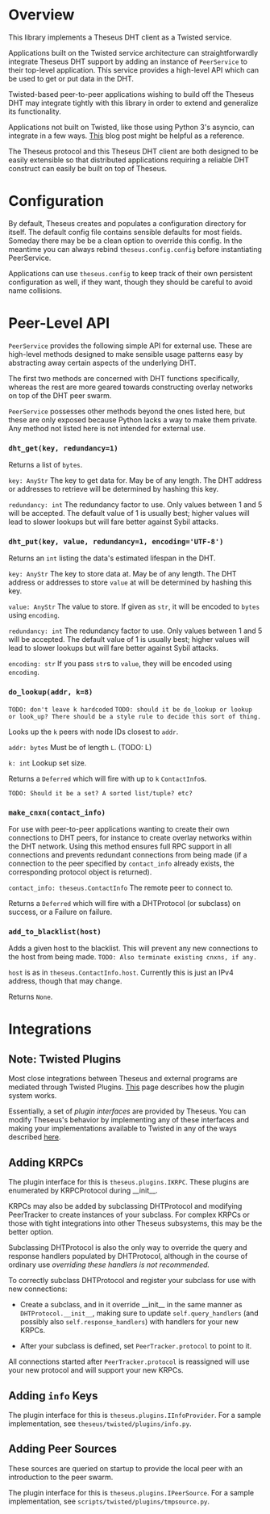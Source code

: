 # Overview

This library implements a Theseus DHT client as a Twisted service.

Applications built on the Twisted service architecture can straightforwardly
integrate Theseus DHT support by adding an instance of `PeerService` to their
top-level application. This service provides a high-level API which can be used
to get or put data in the DHT.

Twisted-based peer-to-peer applications wishing to build off the Theseus DHT
may integrate tightly with this library in order to extend and generalize its
functionality.

Applications not built on Twisted, like those using Python 3's asyncio, can
integrate in a few ways.
[This](https://meejah.ca/blog/python3-twisted-and-asyncio) blog post might be
helpful as a reference.

The Theseus protocol and this Theseus DHT client are both designed to be easily
extensible so that distributed applications requiring a reliable DHT construct
can easily be built on top of Theseus.


# Configuration

By default, Theseus creates and populates a configuration directory for itself.
The default config file contains sensible defaults for most fields. Someday
there may be be a clean option to override this config. In the meantime you can
always rebind `theseus.config.config` before instantiating PeerService.

Applications can use `theseus.config` to keep track of their own persistent
configuration as well, if they want, though they should be careful to avoid
name collisions.


# Peer-Level API

`PeerService` provides the following simple API for external use. These are
high-level methods designed to make sensible usage patterns easy by abstracting
away certain aspects of the underlying DHT.

The first two methods are concerned with DHT functions specifically, whereas
the rest are more geared towards constructing overlay networks on top of the
DHT peer swarm.

`PeerService` possesses other methods beyond the ones listed here, but these
are only exposed because Python lacks a way to make them private. Any method
not listed here is not intended for external use.


### `dht_get(key, redundancy=1)`

Returns a list of `bytes`.

`key: AnyStr` The key to get data for. May be of any length. The DHT address or
addresses to retrieve will be determined by hashing this key.

`redundancy: int` The redundancy factor to use. Only values between 1 and 5
will be accepted. The default value of 1 is usually best; higher values will
lead to slower lookups but will fare better against Sybil attacks.

### `dht_put(key, value, redundancy=1, encoding='UTF-8')`

Returns an `int` listing the data's estimated lifespan in the DHT.

`key: AnyStr` The key to store data at. May be of any length. The DHT address
or addresses to store `value` at will be determined by hashing this key.

`value: AnyStr` The value to store. If given as `str`, it will be encoded to
`bytes` using `encoding`.

`redundancy: int` The redundancy factor to use. Only values between 1 and 5
will be accepted. The default value of 1 is usually best; higher values will
lead to slower lookups but will fare better against Sybil attacks.

`encoding: str` If you pass `str`s to `value`, they will be encoded using
`encoding`.


### `do_lookup(addr, k=8)`

`TODO: don't leave k hardcoded`
`TODO: should it be do_lookup or lookup or look_up? There should be a style
rule to decide this sort of thing.`

Looks up the `k` peers with node IDs closest to `addr`.

`addr: bytes` Must be of length `L`.  (TODO: L)

`k: int` Lookup set size.

Returns a `Deferred` which will fire with up to `k` `ContactInfo`s.

`TODO: Should it be a set? A sorted list/tuple? etc?`


### `make_cnxn(contact_info)`

For use with peer-to-peer applications wanting to create their own connections
to DHT peers, for instance to create overlay networks within the DHT network.
Using this method ensures full RPC support in all connections and prevents
redundant connections from being made (if a connection to the peer specified by
`contact_info` already exists, the corresponding protocol object is returned).

`contact_info: theseus.ContactInfo` The remote peer to connect to.

Returns a `Deferred` which will fire with a DHTProtocol (or subclass) on
success, or a Failure on failure.


### `add_to_blacklist(host)`

Adds a given host to the blacklist. This will prevent any new connections to
the host from being made. `TODO: Also terminate existing cnxns, if any.`

`host` is as in `theseus.ContactInfo.host`. Currently this is just an IPv4
address, though that may change.

Returns `None`.


# Integrations

## Note: Twisted Plugins

Most close integrations between Theseus and external programs are mediated
through Twisted Plugins.
[This](https://twistedmatrix.com/documents/current/core/howto/plugin.html) page
describes how the plugin system works.

Essentially, a set of _plugin interfaces_ are provided by Theseus. You can
modify Theseus's behavior by implementing any of these interfaces and making
your implementations available to Twisted in any of the ways described
[here](https://twistedmatrix.com/documents/current/core/howto/plugin.html#extending-an-existing-program).


## Adding KRPCs

The plugin interface for this is `theseus.plugins.IKRPC`. These plugins are
enumerated by KRPCProtocol during \_\_init\_\_.

KRPCs may also be added by subclassing DHTProtocol and modifying PeerTracker to
create instances of your subclass. For complex KRPCs or those with tight
integrations into other Theseus subsystems, this may be the better option.

Subclassing DHTProtocol is also the only way to override the query and response
handlers populated by DHTProtocol, although in the course of ordinary use
_overriding these handlers is not recommended._

To correctly subclass DHTProtocol and register your subclass for use with new
connections:

* Create a subclass, and in it override \_\_init\_\_ in the same manner as
  `DHTProtocol.__init__`, making sure to update `self.query_handlers` (and
  possibly also `self.response_handlers`) with handlers for your new KRPCs.

* After your subclass is defined, set `PeerTracker.protocol` to point to it.

All connections started after `PeerTracker.protocol` is reassigned will use
your new protocol and will support your new KRPCs.


## Adding `info` Keys

The plugin interface for this is `theseus.plugins.IInfoProvider`. For a sample
implementation, see `theseus/twisted/plugins/info.py`.


## Adding Peer Sources

These sources are queried on startup to provide the local peer with an
introduction to the peer swarm.

The plugin interface for this is `theseus.plugins.IPeerSource`. For a sample
implementation, see `scripts/twisted/plugins/tmpsource.py`.
